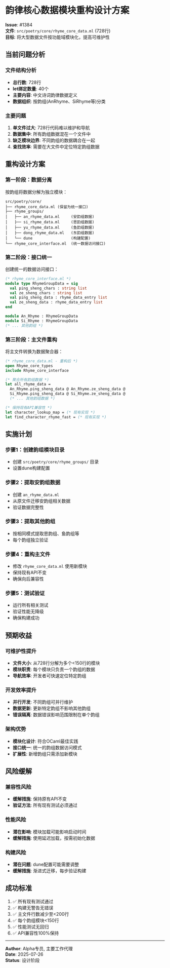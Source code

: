 # 韵律核心数据模块重构设计方案

**Issue**: #1384  
**文件**: `src/poetry/core/rhyme_core_data.ml` (728行)  
**目标**: 将大型数据文件按功能域模块化，提高可维护性

## 当前问题分析

### 文件结构分析
- **总行数**: 728行
- **let绑定数量**: 40个
- **主要内容**: 中文诗词韵律数据定义
- **数据组织**: 按韵组(AnRhyme、SiRhyme等)分类

### 主要问题
1. **单文件过大**: 728行代码难以维护和导航
2. **数据集中**: 所有韵组数据混在一个文件中
3. **缺乏模块边界**: 不同韵组的数据耦合在一起
4. **查找效率**: 需要在大文件中定位特定韵组数据

## 重构设计方案

### 第一阶段：数据分离
按韵组将数据分解为独立模块：

```
src/poetry/core/
├── rhyme_core_data.ml (保留为统一接口)
├── rhyme_groups/
│   ├── an_rhyme_data.ml     (安韵组数据)
│   ├── si_rhyme_data.ml     (思韵组数据) 
│   ├── yu_rhyme_data.ml     (鱼韵组数据)
│   ├── dong_rhyme_data.ml   (东韵组数据)
│   └── dune                 (构建配置)
└── rhyme_core_interface.ml  (统一数据访问接口)
```

### 第二阶段：接口统一
创建统一的数据访问接口：

```ocaml
(* rhyme_core_interface.ml *)
module type RhymeGroupData = sig
  val ping_sheng_chars : string list
  val ze_sheng_chars : string list  
  val ping_sheng_data : rhyme_data_entry list
  val ze_sheng_data : rhyme_data_entry list
end

module An_Rhyme : RhymeGroupData
module Si_Rhyme : RhymeGroupData
(* ... 其他韵组 *)
```

### 第三阶段：主文件重构
将主文件转换为数据聚合器：

```ocaml
(* rhyme_core_data.ml - 重构后 *)
open Rhyme_core_types
include Rhyme_core_interface

(* 聚合所有韵组数据 *)
let all_rhyme_data = 
  An_Rhyme.ping_sheng_data @ An_Rhyme.ze_sheng_data @
  Si_Rhyme.ping_sheng_data @ Si_Rhyme.ze_sheng_data @
  (* ... 其他韵组数据 *)

(* 保持现有API兼容性 *)
let character_lookup_map = (* 现有实现 *)
let find_character_rhyme_fast = (* 现有实现 *)
```

## 实施计划

### 步骤1：创建韵组模块目录
- 创建 `src/poetry/core/rhyme_groups/` 目录
- 设置dune构建配置

### 步骤2：提取安韵组数据
- 创建 `an_rhyme_data.ml`
- 从原文件迁移安韵组相关数据
- 验证数据完整性

### 步骤3：提取其他韵组
- 按相同模式提取思韵组、鱼韵组等
- 每个韵组独立验证

### 步骤4：重构主文件
- 修改 `rhyme_core_data.ml` 使用新模块
- 保持现有API不变
- 确保向后兼容性

### 步骤5：测试验证
- 运行所有相关测试
- 验证性能无降级
- 确保构建成功

## 预期收益

### 可维护性提升
- **文件大小**: 从728行分解为多个<150行的模块
- **模块职责**: 每个模块只负责一个韵组的数据
- **导航效率**: 开发者可快速定位特定韵组

### 开发效率提升  
- **并行开发**: 不同韵组可并行维护
- **数据更新**: 更新特定韵组不影响其他韵组
- **错误隔离**: 数据错误影响范围限制在单个韵组

### 架构优势
- **模块化设计**: 符合OCaml最佳实践
- **接口统一**: 统一的韵组数据访问模式
- **扩展性**: 新增韵组只需添加新模块

## 风险缓解

### 兼容性风险
- **缓解措施**: 保持原有API不变
- **验证方法**: 所有现有测试必须通过

### 性能风险
- **潜在影响**: 模块加载可能影响启动时间
- **缓解措施**: 使用延迟加载，按需初始化数据

### 构建风险
- **潜在问题**: dune配置可能需要调整
- **缓解措施**: 渐进式迁移，每步验证构建

## 成功标准

1. ✅ 所有现有测试通过
2. ✅ 构建无警告无错误  
3. ✅ 主文件行数减少至<200行
4. ✅ 每个韵组模块<150行
5. ✅ 性能测试无回归
6. ✅ API兼容性100%保持

---

**Author**: Alpha专员, 主要工作代理  
**Date**: 2025-07-26  
**Status**: 设计阶段
